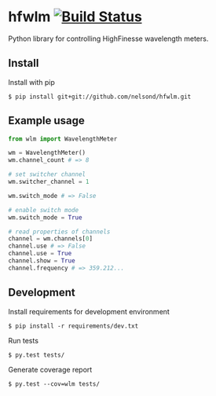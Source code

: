 # hfwlm [![Build Status](https://travis-ci.org/nelsond/hfwlm.svg?branch=master)](https://travis-ci.org/nelsond/hfwlm)

Python library for controlling HighFinesse wavelength meters.

## Install

Install with pip

```shell
$ pip install git+git://github.com/nelsond/hfwlm.git
```

## Example usage

```python
from wlm import WavelengthMeter

wm = WavelengthMeter()
wm.channel_count # => 8

# set switcher channel
wm.switcher_channel = 1

wm.switch_mode # => False

# enable switch mode
wm.switch_mode = True

# read properties of channels
channel = wm.channels[0]
channel.use # => False
channel.use = True
channel.show = True
channel.frequency # => 359.212...
```

## Development

Install requirements for development environment

```shell
$ pip install -r requirements/dev.txt
```

Run tests

```shell
$ py.test tests/
```

Generate coverage report

```shell
$ py.test --cov=wlm tests/
```
